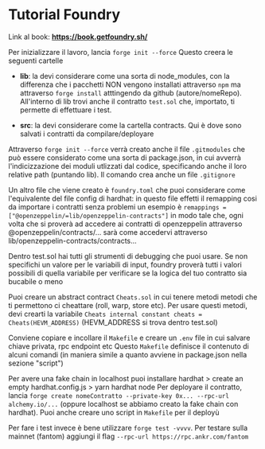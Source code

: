 # Tutorial Foundry

Link al book: **https://book.getfoundry.sh/**

Per inizializzare il lavoro, lancia `forge init --force`
Questo creera le seguenti cartelle 


- **lib**: la devi considerare come una sorta di node_modules, con la differenza che i pacchetti NON vengono installati attraverso `npm` ma attraverso `forge install` atttingendo da github (autore/nomeRepo).
All'interno di lib trovi anche il contratto `test.sol` che, importato, ti permette di effettuare i test.

- **src**: la devi considerare come la cartella contracts. Qui è dove sono salvati i contratti da compilare/deployare


Attraverso `forge init --force` verrà creato anche il file `.gitmodules` che può essere considerato come una sorta di package.json, in cui avverrà l'indicizzazione dei moduli utlizzati dal codice, specificando anche il loro relative path (puntando lib). Il comando crea anche un file `.gitignore`

Un altro file che viene creato è `foundry.toml` che puoi considerare come l'equivalente del file config di hardhat:
in questo file effetti il remapping cosi da importare i contratti senza problemi
un esempio è `remappings = ["@openzeppelin/=lib/openzeppelin-contracts"]` in modo tale che, ogni volta che si proverà ad accedere ai contratti di openzeppelin attraverso @openzeppelin/contracts/... sarà come accedervi attraverso lib/openzeppelin-contracts/contracts...


Dentro test.sol hai tutti gli strumenti di debugging che puoi usare. 
Se non specifichi un valore per le variabili di input, foundry proverà tutti i valori possibili di quella variabile per verificare se la logica del tuo contratto sia bucabile o meno


Puoi creare un abstract contract `Cheats.sol` in cui tenere metodi metodi che ti permettono ci cheattare (roll, warp, store etc).
Per usare questi metodi, devi crearti la variabile `Cheats internal constant cheats = Cheats(HEVM_ADDRESS)` (HEVM_ADDRESS si trova dentro test.sol)


Conviene copiare e incollare il `Makefile` e creare un `.env` file in cui salvare chiave privata, rpc endpoint etc
Questo `Makefile` definisce il contenuto di alcuni comandi (in maniera simile a quanto avviene in package.json nella sezione "script")

Per avere una fake chain in localhost puoi installare hardhat > create an empty hardhat.config.js > yarn hardhat node
Per deployare il contratto, lancia `forge create nomeContratto --private-key 0x... --rpc-url alchemy.io/...` (oppure localhost se abbiamo creato la fake chain con hardhat). Puoi anche creare uno script in `Makefile` per il deployù

Per fare i test invece è bene utilizzare `forge test -vvvv`. Per testare sulla mainnet (fantom) aggiungi il flag `--rpc-url https://rpc.ankr.com/fantom`
